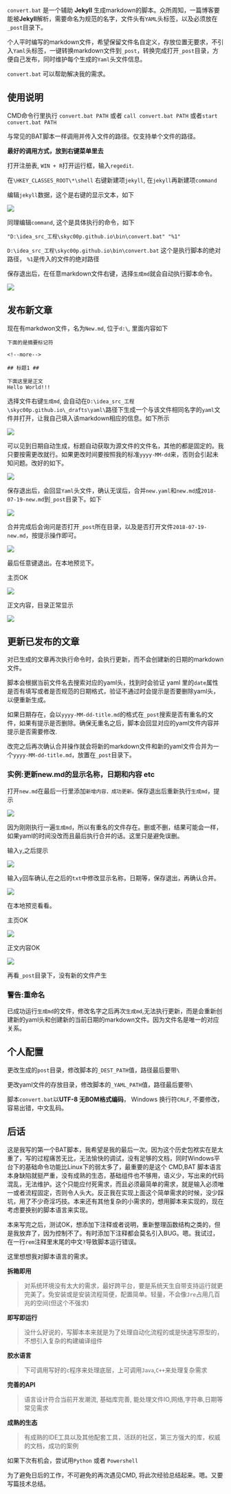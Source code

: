 `convert.bat` 是一个辅助 **Jekyll** 生成markdown的脚本。众所周知，一篇博客要能被**Jekyll**解析，需要命名为规范的名字，文件头有`YAML`头标签，以及必须放在`_post`目录下。

个人平时编写的markdown文件，希望保留文件名自定义，存放位置无要求，不引入`Yaml`头标签，一键转换markdown文件到`_post`，转换完成打开`_post`目录，方便自己发布，同时维护每个生成的`Yaml`头文件信息。

`convert.bat` 可以帮助解决我的需求。

<!--more-->

## 使用说明 ##

CMD命令行里执行 `convert.bat PATH` 或者 `call convert.bat PATH` 或者`start convert.bat PATH`

与常见的BAT脚本一样调用并传入文件的路径。仅支持单个文件的路径。

**最好的调用方式，放到右键菜单里去**

打开注册表, `WIN + R`打开运行框，输入`regedit`.

在`\HKEY_CLASSES_ROOT\*\shell` 右键新建项`jekyll`, 在`jekyll`再新建项`command`

编辑`jekyll`数据，这个是右键的显示文本，如下

![](https://i.imgur.com/tw8ZgMs.png)

同理编辑`command`, 这个是具体执行的命令，如下
```
"D:\idea_src_工程\skyc00p.github.io\bin\convert.bat" "%1" 
```

`D:\idea_src_工程\skyc00p.github.io\bin\convert.bat` 这个是执行脚本的绝对路径， `%1`是传入的文件的绝对路径

保存退出后，在任意markdown文件右键，选择`生成md`就会自动执行脚本命令。

![](https://i.imgur.com/unOFa07.png)

## 发布新文章 ##

现在有markdwon文件，名为`New.md`, 位于`d:\`, 里面内容如下

```
下面的是摘要标记符

<!--more-->

## 标题1 ##

下面这里是正文
Hello World!!!
```

选择文件右键`生成md`, 会自动在`D:\idea_src_工程\skyc00p.github.io\_drafts\yaml\`路径下生成一个与该文件相同名字的`yaml`文件并打开，让我自己填入该markdown相应的信息。如下所示

![](https://i.imgur.com/1dJanGi.png)

可以见到日期自动生成，标题自动获取为源文件的文件名，其他的都是固定的。我只要按需更改就行。如果更改时间要按照我的标准`yyyy-MM-dd`来，否则会引起未知问题。改好的如下。

![](https://i.imgur.com/UryxkD1.png)

保存退出后，会回显`Yaml`头文件，确认无误后，合并`new.yaml`和`new.md`成`2018-07-19-new.md`到`_post`目录下。如下

![](https://i.imgur.com/KPeBjXs.png)

合并完成后会询问是否打开`_post`所在目录，以及是否打开文件`2018-07-19-new.md`，按提示操作即可。

![](https://i.imgur.com/K2j8dKv.png)

最后任意键退出。在本地预览下。

主页OK

![](https://i.imgur.com/yGmgdf2.png)

正文内容，目录正常显示

![](https://i.imgur.com/1mt0cHB.png)

## 更新已发布的文章 ##

对已生成的文章再次执行命令时，会执行更新，而不会创建新的日期的markdown文件。

脚本会根据当前文件名去搜索对应的yaml头，找到时会验证 yaml 里的`date`属性是否有填写或者是否规范的日期格式，验证不通过时会提示是否要删除yaml头，以便重新生成。

如果日期存在，会以`yyyy-MM-dd-title.md`的格式在`_post`搜索是否有重名的文件，如果有提示是否删除。确保无重名之后，脚本会回显对应的yaml文件内容并提示是否需要修改.

改完之后再次确认合并操作就会将新的markdown文件和新的yaml文件合并为一个`yyyy-MM-dd-title.md`，放置在`_post`目录下。

### 实例:更新new.md的显示名称，日期和内容 etc ###

打开`new.md`在最后一行里添加`新增内容，成功更新。`保存退出后重新执行`生成md`，提示

![](https://i.imgur.com/FJIjLkX.png)

因为刚刚执行一遍`生成md`，所以有重名的文件存在。删或不删，结果可能会一样，如果yaml的时间没改而且最后执行合并的话。这里只是避免误删。

输入`y`,之后提示

![](https://i.imgur.com/h5ujW27.png)

输入`y`回车确认,在之后的`txt`中修改显示名称，日期等，保存退出，再确认合并。

![](https://i.imgur.com/31RNq4c.png)

在本地预览看看。

主页OK

![](https://i.imgur.com/iKlt4je.png)

正文内容OK

![](https://i.imgur.com/5P2z8Je.png)

再看`_post`目录下，没有新的文件产生

### 警告:重命名 ###

已成功运行`生成md`的文件，修改名字之后再次`生成md`,无法执行更新，而是会重新创建新的yaml头和创建新的当前日期的markdown文件。因为文件名是唯一的对应关系。

## 个人配置 ##

更改生成的`post`目录，修改脚本的`_DEST_PATH`值，路径最后要带`\`

更改yaml文件的存放目录，修改脚本的`_YAML_PATH`值，路径最后要带`\`

脚本`convert.bat`以**UTF-8 无BOM格式编码**， Windows 换行符`CRLF`, 不要修改，容易出错，中文乱码。

## 后话 ##

这是我写的第一个BAT脚本，我希望是我的最后一次。因为这个历史包袱实在是太重了，写的过程痛苦无比，无法愉快的调试，没有足够的文档，同时Windows平台下的基础命令功能比Linux下的弱太多了，最重要的是这个 CMD,BAT 脚本语言本身缺陷就挺严重，没有成熟的生态，基础组件也不够用，语义少，写出来的代码混乱，无法维护。这个只能应付死需求，而且必须最简单的需求，就是输入必须唯一或者流程固定，否则令人头大。反正我在实现上面这个简单需求的时候，没少踩坑，用了不少奇淫巧技。本来还有其他复杂的小需求的，想用脚本来实现的，现在考虑要换别的脚本语言来实现。

本来写完之后，测试OK，想添加下注释或者说明，重新整理函数结构之类的，但是我放弃了，因为控制不了。有时添加下注释都会莫名引入BUG。嗯。我试过，在一行`rem`注释里末尾的中文`?`导致脚本运行错误。

这里想想我对脚本语言的需求。

**拆箱即用**
> 对系统环境没有太大的需求，最好跨平台，要是系统天生自带支持运行就更完美了。免安装或是安装流程简便，配置简单。轻量，不会像`Jre`占用几百兆的空间(但这个不强求)

**即写即运行**
> 没什么好说的，写脚本本来就是为了处理自动化流程的或是快速写原型的，不想引入复杂的构建编译组件

**胶水语言**
> 下可调用写好的`c`程序来处理底层，上可调用`Java`,`C++`来处理复杂需求

**完善的API**
> 语言设计符合当前开发潮流, 基础库完善, 能处理文件IO,网络,字符串,日期等常见需求

**成熟的生态**
> 有成熟的IDE工具以及其他配套工具，活跃的社区，第三方强大的库，权威的文档，成功的案例

如果下次有机会，尝试用`Python` 或者 `Powershell`

为了避免日后的工作，不可避免的再次遇见CMD, 将此次经验总结起来。嗯。又要写篇技术总结。